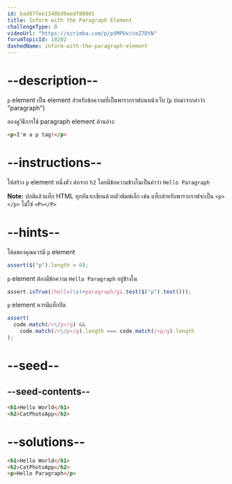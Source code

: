 ```yaml
---
id: bad87fee1348bd9aedf08801
title: Inform with the Paragraph Element
challengeType: 0
videoUrl: "https://scrimba.com/p/pVMPUv/ceZ7DtN"
forumTopicId: 18202
dashedName: inform-with-the-paragraph-element
---
```


# --description--

`p` element เป็น element สำหรับข้อความที่เป็นพารากราฟบนหน้าเว็บ
(`p` ย่อมาจากคำว่า "paragraph")

ลองดูวิธีการใช้ paragraph element ด้านล่าง:

```html
<p>I'm a p tag!</p>
```

# --instructions--

ให้สร้าง `p` element หนึ่งตัว ต่อจาก `h2` โดยมีข้อความข้างในเป็นคำว่า `Hello Paragraph`

**Note:** ปกติแล้วแท็ก HTML ทุกอันจะเขียนด้วยตัวพิมพ์เล็ก เช่น แท็กสำหรับพารากราฟจะเป็น `<p></p>` ไม่ใช่ `<P></P>`

# --hints--

โค้ดของคุณควรมี `p` element

```js
assert($("p").length > 0);
```

`p` element ต้องมีข้อความ `Hello Paragraph` อยู่ข้างใน

```js
assert.isTrue(/hello(\s)+paragraph/gi.test($("p").text()));
```

`p` element ควรมีแท็กปิด

```js
assert(
  code.match(/<\/p>/g) &&
    code.match(/<\/p>/g).length === code.match(/<p/g).length
);
```

# --seed--

## --seed-contents--

```html
<h1>Hello World</h1>
<h2>CatPhotoApp</h2>
```

# --solutions--

```html
<h1>Hello World</h1>
<h2>CatPhotoApp</h2>
<p>Hello Paragraph</p>
```
